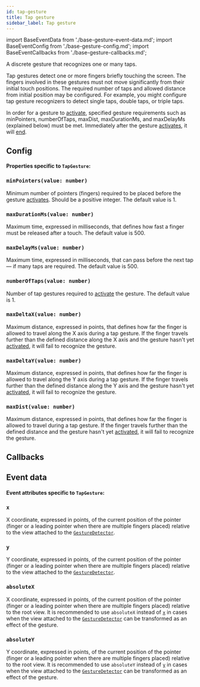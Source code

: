 ```yaml
---
id: tap-gesture
title: Tap gesture
sidebar_label: Tap gesture
---
```


import BaseEventData from './base-gesture-event-data.md';
import BaseEventConfig from './base-gesture-config.md';
import BaseEventCallbacks from './base-gesture-callbacks.md';

A discrete gesture that recognizes one or many taps.

Tap gestures detect one or more fingers briefly touching the screen.
The fingers involved in these gestures must not move significantly from their initial touch positions.
The required number of taps and allowed distance from initial position may be configured.
For example, you might configure tap gesture recognizers to detect single taps, double taps, or triple taps.

In order for a gesture to [activate](../state.md#active), specified gesture requirements such as minPointers, numberOfTaps, maxDist, maxDurationMs, and maxDelayMs (explained below) must be met. Immediately after the gesture [activates](../state.md#active), it will [end](../state.md#end).

## Config

#### Properties specific to `TapGesture`:

### `minPointers(value: number)`

Minimum number of pointers (fingers) required to be placed before the gesture [activates](../state.md#active). Should be a positive integer. The default value is 1.

### `maxDurationMs(value: number)`

Maximum time, expressed in milliseconds, that defines how fast a finger must be released after a touch. The default value is 500.

### `maxDelayMs(value: number)`

Maximum time, expressed in milliseconds, that can pass before the next tap — if many taps are required. The default value is 500.

### `numberOfTaps(value: number)`

Number of tap gestures required to [activate](../state.md#active) the gesture. The default value is 1.

### `maxDeltaX(value: number)`

Maximum distance, expressed in points, that defines how far the finger is allowed to travel along the X axis during a tap gesture. If the finger travels further than the defined distance along the X axis and the gesture hasn't yet [activated](../state.md#active), it will fail to recognize the gesture.

### `maxDeltaY(value: number)`

Maximum distance, expressed in points, that defines how far the finger is allowed to travel along the Y axis during a tap gesture. If the finger travels further than the defined distance along the Y axis and the gesture hasn't yet [activated](../state.md#active), it will fail to recognize the gesture.

### `maxDist(value: number)`

Maximum distance, expressed in points, that defines how far the finger is allowed to travel during a tap gesture. If the finger travels further than the defined distance and the gesture hasn't yet [activated](../state.md#active), it will fail to recognize the gesture.

<BaseEventConfig />

## Callbacks

<BaseEventCallbacks />

## Event data

#### Event attributes specific to `TapGesture`:

### `x`

X coordinate, expressed in points, of the current position of the pointer (finger or a leading pointer when there are multiple fingers placed) relative to the view attached to the [`GestureDetector`](./gesture-detector.md).

### `y`

Y coordinate, expressed in points, of the current position of the pointer (finger or a leading pointer when there are multiple fingers placed) relative to the view attached to the [`GestureDetector`](./gesture-detector.md).

### `absoluteX`

X coordinate, expressed in points, of the current position of the pointer (finger or a leading pointer when there are multiple fingers placed) relative to the root view. It is recommended to use `absoluteX` instead of [`x`](#x) in cases when the view attached to the [`GestureDetector`](./gesture-detector.md) can be transformed as an effect of the gesture.

### `absoluteY`

Y coordinate, expressed in points, of the current position of the pointer (finger or a leading pointer when there are multiple fingers placed) relative to the root view. It is recommended to use `absoluteY` instead of [`y`](#y) in cases when the view attached to the [`GestureDetector`](./gesture-detector.md) can be transformed as an effect of the gesture.

<BaseEventData />
